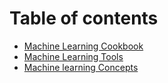 # Table of contents

* [Machine Learning Cookbook](README.md)
* [Machine Learning Tools](machine-learning-tools.md)
* [Machine learning Concepts](Machine-learning-Concepts.md)


